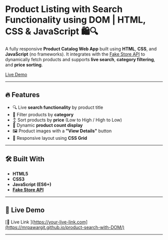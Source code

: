 # Product Listing with Search Functionality using DOM | HTML, CSS & JavaScript 🛍️🔍

A fully responsive **Product Catalog Web App** built using **HTML**, **CSS**, and **JavaScript** (no frameworks). It integrates with the [Fake Store API](https://fakestoreapi.com/) to dynamically fetch products and supports **live search**, **category filtering**, and **price sorting**.

[Live Demo](https://mrpawargit.github.io/product-search-with-DOM/)

---

## 🔥 Features

- 🔍 Live **search functionality** by product title
- 📂 Filter products by **category**
- ↕️ Sort products by **price** (Low to High / High to Low)
- 🧮 Dynamic **product count display**
- 🖼️ Product images with a **"View Details"** button
- 📱 Responsive layout using **CSS Grid**

---

## 🛠️ Built With

- **HTML5**
- **CSS3**
- **JavaScript (ES6+)**
- **[Fake Store API](https://fakestoreapi.com/)**

---

## 🚀 Live Demo

[🔗 Live Link ](https://your-live-link.com](https://mrpawargit.github.io/product-search-with-DOM/)

---

